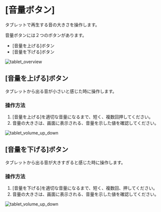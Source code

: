 # [音量ボタン]

タブレットで再生する音の大きさを操作します。

音量ボタンには２つのボタンがあります。
  * [音量を上げる]ボタン
  * [音量を下げる]ボタン

![tablet_overview](http://drive.google.com/uc?export=view&id=15Wb_ReivWOwiay2kswM_lAJ42kX7vxfn)

## [音量を上げる]ボタン

タブレットから出る音が小さいと感じた時に操作します。

### 操作方法

  1. [音量を上げる]を適切な音量になるまで、短く、複数回押してください。
  2. 音量の大きさは、画面に表示される、音量を示した値を確認してください。

![tablet_volume_up_down](http://drive.google.com/uc?export=view&id=1GVwP8gUkGz0jM5e1QDMQRRQV0k3L9Kcc)


## [音量を下げる]ボタン

タブレットから出る音が大きすぎると感じた時に操作します。

### 操作方法

  1. [音量を下げる]を適切な音量になるまで、短く、複数回、押してください。
  2. 音量の大きさは、画面に表示される、音量を示した値を確認してください。

![tablet_volume_up_down](http://drive.google.com/uc?export=view&id=1GVwP8gUkGz0jM5e1QDMQRRQV0k3L9Kcc)
